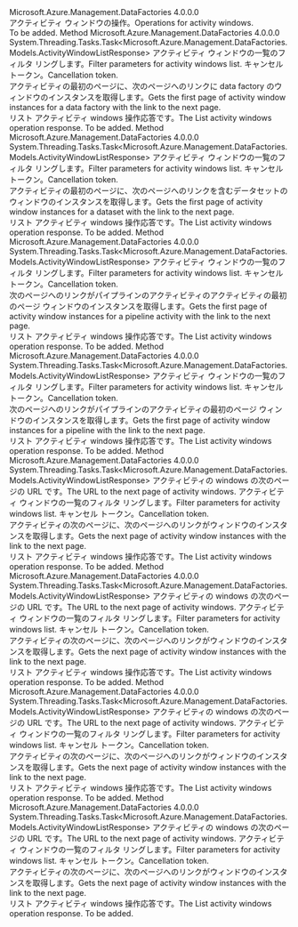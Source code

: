 <Type Name="IActivityWindowOperations" FullName="Microsoft.Azure.Management.DataFactories.Core.IActivityWindowOperations">
  <TypeSignature Language="C#" Value="public interface IActivityWindowOperations" />
  <TypeSignature Language="ILAsm" Value=".class public interface auto ansi abstract IActivityWindowOperations" />
  <TypeSignature Language="DocId" Value="T:Microsoft.Azure.Management.DataFactories.Core.IActivityWindowOperations" />
  <TypeSignature Language="VB.NET" Value="Public Interface IActivityWindowOperations" />
  <TypeSignature Language="F#" Value="type IActivityWindowOperations = interface" />
  <AssemblyInfo>
    <AssemblyName>Microsoft.Azure.Management.DataFactories</AssemblyName>
    <AssemblyVersion>4.0.0.0</AssemblyVersion>
  </AssemblyInfo>
  <Interfaces />
  <Docs>
    <summary>
            <span data-ttu-id="0d45e-101">アクティビティ ウィンドウの操作。</span><span class="sxs-lookup"><span data-stu-id="0d45e-101">Operations for activity windows.</span></span>
            </summary>
    <remarks>To be added.</remarks>
  </Docs>
  <Members>
    <Member MemberName="ListByDataFactoryAsync">
      <MemberSignature Language="C#" Value="public System.Threading.Tasks.Task&lt;Microsoft.Azure.Management.DataFactories.Models.ActivityWindowListResponse&gt; ListByDataFactoryAsync (Microsoft.Azure.Management.DataFactories.Models.ActivityWindowsByDataFactoryListParameters parameters, System.Threading.CancellationToken cancellationToken);" />
      <MemberSignature Language="ILAsm" Value=".method public hidebysig newslot virtual instance class System.Threading.Tasks.Task`1&lt;class Microsoft.Azure.Management.DataFactories.Models.ActivityWindowListResponse&gt; ListByDataFactoryAsync(class Microsoft.Azure.Management.DataFactories.Models.ActivityWindowsByDataFactoryListParameters parameters, valuetype System.Threading.CancellationToken cancellationToken) cil managed" />
      <MemberSignature Language="DocId" Value="M:Microsoft.Azure.Management.DataFactories.Core.IActivityWindowOperations.ListByDataFactoryAsync(Microsoft.Azure.Management.DataFactories.Models.ActivityWindowsByDataFactoryListParameters,System.Threading.CancellationToken)" />
      <MemberSignature Language="F#" Value="abstract member ListByDataFactoryAsync : Microsoft.Azure.Management.DataFactories.Models.ActivityWindowsByDataFactoryListParameters * System.Threading.CancellationToken -&gt; System.Threading.Tasks.Task&lt;Microsoft.Azure.Management.DataFactories.Models.ActivityWindowListResponse&gt;" Usage="iActivityWindowOperations.ListByDataFactoryAsync (parameters, cancellationToken)" />
      <MemberType>Method</MemberType>
      <AssemblyInfo>
        <AssemblyName>Microsoft.Azure.Management.DataFactories</AssemblyName>
        <AssemblyVersion>4.0.0.0</AssemblyVersion>
      </AssemblyInfo>
      <ReturnValue>
        <ReturnType>System.Threading.Tasks.Task&lt;Microsoft.Azure.Management.DataFactories.Models.ActivityWindowListResponse&gt;</ReturnType>
      </ReturnValue>
      <Parameters>
        <Parameter Name="parameters" Type="Microsoft.Azure.Management.DataFactories.Models.ActivityWindowsByDataFactoryListParameters" />
        <Parameter Name="cancellationToken" Type="System.Threading.CancellationToken" />
      </Parameters>
      <Docs>
        <param name="parameters">
            <span data-ttu-id="0d45e-102">アクティビティ ウィンドウの一覧のフィルタ リングします。</span><span class="sxs-lookup"><span data-stu-id="0d45e-102">Filter parameters for activity windows list.</span></span>
            </param>
        <param name="cancellationToken">
            <span data-ttu-id="0d45e-103">キャンセル トークン。</span><span class="sxs-lookup"><span data-stu-id="0d45e-103">Cancellation token.</span></span>
            </param>
        <summary>
            <span data-ttu-id="0d45e-104">アクティビティの最初のページに、次のページへのリンクに data factory のウィンドウのインスタンスを取得します。</span><span class="sxs-lookup"><span data-stu-id="0d45e-104">Gets the first page of activity window instances for a data factory with the link to the next page.</span></span>
            </summary>
        <returns>
            <span data-ttu-id="0d45e-105">リスト アクティビティ windows 操作応答です。</span><span class="sxs-lookup"><span data-stu-id="0d45e-105">The List activity windows operation response.</span></span>
            </returns>
        <remarks>To be added.</remarks>
      </Docs>
    </Member>
    <Member MemberName="ListByDatasetAsync">
      <MemberSignature Language="C#" Value="public System.Threading.Tasks.Task&lt;Microsoft.Azure.Management.DataFactories.Models.ActivityWindowListResponse&gt; ListByDatasetAsync (Microsoft.Azure.Management.DataFactories.Models.ActivityWindowsByDatasetListParameters parameters, System.Threading.CancellationToken cancellationToken);" />
      <MemberSignature Language="ILAsm" Value=".method public hidebysig newslot virtual instance class System.Threading.Tasks.Task`1&lt;class Microsoft.Azure.Management.DataFactories.Models.ActivityWindowListResponse&gt; ListByDatasetAsync(class Microsoft.Azure.Management.DataFactories.Models.ActivityWindowsByDatasetListParameters parameters, valuetype System.Threading.CancellationToken cancellationToken) cil managed" />
      <MemberSignature Language="DocId" Value="M:Microsoft.Azure.Management.DataFactories.Core.IActivityWindowOperations.ListByDatasetAsync(Microsoft.Azure.Management.DataFactories.Models.ActivityWindowsByDatasetListParameters,System.Threading.CancellationToken)" />
      <MemberSignature Language="F#" Value="abstract member ListByDatasetAsync : Microsoft.Azure.Management.DataFactories.Models.ActivityWindowsByDatasetListParameters * System.Threading.CancellationToken -&gt; System.Threading.Tasks.Task&lt;Microsoft.Azure.Management.DataFactories.Models.ActivityWindowListResponse&gt;" Usage="iActivityWindowOperations.ListByDatasetAsync (parameters, cancellationToken)" />
      <MemberType>Method</MemberType>
      <AssemblyInfo>
        <AssemblyName>Microsoft.Azure.Management.DataFactories</AssemblyName>
        <AssemblyVersion>4.0.0.0</AssemblyVersion>
      </AssemblyInfo>
      <ReturnValue>
        <ReturnType>System.Threading.Tasks.Task&lt;Microsoft.Azure.Management.DataFactories.Models.ActivityWindowListResponse&gt;</ReturnType>
      </ReturnValue>
      <Parameters>
        <Parameter Name="parameters" Type="Microsoft.Azure.Management.DataFactories.Models.ActivityWindowsByDatasetListParameters" />
        <Parameter Name="cancellationToken" Type="System.Threading.CancellationToken" />
      </Parameters>
      <Docs>
        <param name="parameters">
            <span data-ttu-id="0d45e-106">アクティビティ ウィンドウの一覧のフィルタ リングします。</span><span class="sxs-lookup"><span data-stu-id="0d45e-106">Filter parameters for activity windows list.</span></span>
            </param>
        <param name="cancellationToken">
            <span data-ttu-id="0d45e-107">キャンセル トークン。</span><span class="sxs-lookup"><span data-stu-id="0d45e-107">Cancellation token.</span></span>
            </param>
        <summary>
            <span data-ttu-id="0d45e-108">アクティビティの最初のページに、次のページへのリンクを含むデータセットのウィンドウのインスタンスを取得します。</span><span class="sxs-lookup"><span data-stu-id="0d45e-108">Gets the first page of activity window instances for a dataset with the link to the next page.</span></span>
            </summary>
        <returns>
            <span data-ttu-id="0d45e-109">リスト アクティビティ windows 操作応答です。</span><span class="sxs-lookup"><span data-stu-id="0d45e-109">The List activity windows operation response.</span></span>
            </returns>
        <remarks>To be added.</remarks>
      </Docs>
    </Member>
    <Member MemberName="ListByPipelineActivityAsync">
      <MemberSignature Language="C#" Value="public System.Threading.Tasks.Task&lt;Microsoft.Azure.Management.DataFactories.Models.ActivityWindowListResponse&gt; ListByPipelineActivityAsync (Microsoft.Azure.Management.DataFactories.Models.ActivityWindowsByActivityListParameters parameters, System.Threading.CancellationToken cancellationToken);" />
      <MemberSignature Language="ILAsm" Value=".method public hidebysig newslot virtual instance class System.Threading.Tasks.Task`1&lt;class Microsoft.Azure.Management.DataFactories.Models.ActivityWindowListResponse&gt; ListByPipelineActivityAsync(class Microsoft.Azure.Management.DataFactories.Models.ActivityWindowsByActivityListParameters parameters, valuetype System.Threading.CancellationToken cancellationToken) cil managed" />
      <MemberSignature Language="DocId" Value="M:Microsoft.Azure.Management.DataFactories.Core.IActivityWindowOperations.ListByPipelineActivityAsync(Microsoft.Azure.Management.DataFactories.Models.ActivityWindowsByActivityListParameters,System.Threading.CancellationToken)" />
      <MemberSignature Language="F#" Value="abstract member ListByPipelineActivityAsync : Microsoft.Azure.Management.DataFactories.Models.ActivityWindowsByActivityListParameters * System.Threading.CancellationToken -&gt; System.Threading.Tasks.Task&lt;Microsoft.Azure.Management.DataFactories.Models.ActivityWindowListResponse&gt;" Usage="iActivityWindowOperations.ListByPipelineActivityAsync (parameters, cancellationToken)" />
      <MemberType>Method</MemberType>
      <AssemblyInfo>
        <AssemblyName>Microsoft.Azure.Management.DataFactories</AssemblyName>
        <AssemblyVersion>4.0.0.0</AssemblyVersion>
      </AssemblyInfo>
      <ReturnValue>
        <ReturnType>System.Threading.Tasks.Task&lt;Microsoft.Azure.Management.DataFactories.Models.ActivityWindowListResponse&gt;</ReturnType>
      </ReturnValue>
      <Parameters>
        <Parameter Name="parameters" Type="Microsoft.Azure.Management.DataFactories.Models.ActivityWindowsByActivityListParameters" />
        <Parameter Name="cancellationToken" Type="System.Threading.CancellationToken" />
      </Parameters>
      <Docs>
        <param name="parameters">
            <span data-ttu-id="0d45e-110">アクティビティ ウィンドウの一覧のフィルタ リングします。</span><span class="sxs-lookup"><span data-stu-id="0d45e-110">Filter parameters for activity windows list.</span></span>
            </param>
        <param name="cancellationToken">
            <span data-ttu-id="0d45e-111">キャンセル トークン。</span><span class="sxs-lookup"><span data-stu-id="0d45e-111">Cancellation token.</span></span>
            </param>
        <summary>
            <span data-ttu-id="0d45e-112">次のページへのリンクがパイプラインのアクティビティのアクティビティの最初のページ ウィンドウのインスタンスを取得します。</span><span class="sxs-lookup"><span data-stu-id="0d45e-112">Gets the first page of activity window instances for a pipeline activity with the link to the next page.</span></span>
            </summary>
        <returns>
            <span data-ttu-id="0d45e-113">リスト アクティビティ windows 操作応答です。</span><span class="sxs-lookup"><span data-stu-id="0d45e-113">The List activity windows operation response.</span></span>
            </returns>
        <remarks>To be added.</remarks>
      </Docs>
    </Member>
    <Member MemberName="ListByPipelineAsync">
      <MemberSignature Language="C#" Value="public System.Threading.Tasks.Task&lt;Microsoft.Azure.Management.DataFactories.Models.ActivityWindowListResponse&gt; ListByPipelineAsync (Microsoft.Azure.Management.DataFactories.Models.ActivityWindowsByPipelineListParameters parameters, System.Threading.CancellationToken cancellationToken);" />
      <MemberSignature Language="ILAsm" Value=".method public hidebysig newslot virtual instance class System.Threading.Tasks.Task`1&lt;class Microsoft.Azure.Management.DataFactories.Models.ActivityWindowListResponse&gt; ListByPipelineAsync(class Microsoft.Azure.Management.DataFactories.Models.ActivityWindowsByPipelineListParameters parameters, valuetype System.Threading.CancellationToken cancellationToken) cil managed" />
      <MemberSignature Language="DocId" Value="M:Microsoft.Azure.Management.DataFactories.Core.IActivityWindowOperations.ListByPipelineAsync(Microsoft.Azure.Management.DataFactories.Models.ActivityWindowsByPipelineListParameters,System.Threading.CancellationToken)" />
      <MemberSignature Language="F#" Value="abstract member ListByPipelineAsync : Microsoft.Azure.Management.DataFactories.Models.ActivityWindowsByPipelineListParameters * System.Threading.CancellationToken -&gt; System.Threading.Tasks.Task&lt;Microsoft.Azure.Management.DataFactories.Models.ActivityWindowListResponse&gt;" Usage="iActivityWindowOperations.ListByPipelineAsync (parameters, cancellationToken)" />
      <MemberType>Method</MemberType>
      <AssemblyInfo>
        <AssemblyName>Microsoft.Azure.Management.DataFactories</AssemblyName>
        <AssemblyVersion>4.0.0.0</AssemblyVersion>
      </AssemblyInfo>
      <ReturnValue>
        <ReturnType>System.Threading.Tasks.Task&lt;Microsoft.Azure.Management.DataFactories.Models.ActivityWindowListResponse&gt;</ReturnType>
      </ReturnValue>
      <Parameters>
        <Parameter Name="parameters" Type="Microsoft.Azure.Management.DataFactories.Models.ActivityWindowsByPipelineListParameters" />
        <Parameter Name="cancellationToken" Type="System.Threading.CancellationToken" />
      </Parameters>
      <Docs>
        <param name="parameters">
            <span data-ttu-id="0d45e-114">アクティビティ ウィンドウの一覧のフィルタ リングします。</span><span class="sxs-lookup"><span data-stu-id="0d45e-114">Filter parameters for activity windows list.</span></span>
            </param>
        <param name="cancellationToken">
            <span data-ttu-id="0d45e-115">キャンセル トークン。</span><span class="sxs-lookup"><span data-stu-id="0d45e-115">Cancellation token.</span></span>
            </param>
        <summary>
            <span data-ttu-id="0d45e-116">次のページへのリンクがパイプラインのアクティビティの最初のページ ウィンドウのインスタンスを取得します。</span><span class="sxs-lookup"><span data-stu-id="0d45e-116">Gets the first page of activity window instances for a pipeline with the link to the next page.</span></span>
            </summary>
        <returns>
            <span data-ttu-id="0d45e-117">リスト アクティビティ windows 操作応答です。</span><span class="sxs-lookup"><span data-stu-id="0d45e-117">The List activity windows operation response.</span></span>
            </returns>
        <remarks>To be added.</remarks>
      </Docs>
    </Member>
    <Member MemberName="ListNextByDataFactoryAsync">
      <MemberSignature Language="C#" Value="public System.Threading.Tasks.Task&lt;Microsoft.Azure.Management.DataFactories.Models.ActivityWindowListResponse&gt; ListNextByDataFactoryAsync (string nextLink, Microsoft.Azure.Management.DataFactories.Models.ActivityWindowsByDataFactoryListParameters parameters, System.Threading.CancellationToken cancellationToken);" />
      <MemberSignature Language="ILAsm" Value=".method public hidebysig newslot virtual instance class System.Threading.Tasks.Task`1&lt;class Microsoft.Azure.Management.DataFactories.Models.ActivityWindowListResponse&gt; ListNextByDataFactoryAsync(string nextLink, class Microsoft.Azure.Management.DataFactories.Models.ActivityWindowsByDataFactoryListParameters parameters, valuetype System.Threading.CancellationToken cancellationToken) cil managed" />
      <MemberSignature Language="DocId" Value="M:Microsoft.Azure.Management.DataFactories.Core.IActivityWindowOperations.ListNextByDataFactoryAsync(System.String,Microsoft.Azure.Management.DataFactories.Models.ActivityWindowsByDataFactoryListParameters,System.Threading.CancellationToken)" />
      <MemberSignature Language="F#" Value="abstract member ListNextByDataFactoryAsync : string * Microsoft.Azure.Management.DataFactories.Models.ActivityWindowsByDataFactoryListParameters * System.Threading.CancellationToken -&gt; System.Threading.Tasks.Task&lt;Microsoft.Azure.Management.DataFactories.Models.ActivityWindowListResponse&gt;" Usage="iActivityWindowOperations.ListNextByDataFactoryAsync (nextLink, parameters, cancellationToken)" />
      <MemberType>Method</MemberType>
      <AssemblyInfo>
        <AssemblyName>Microsoft.Azure.Management.DataFactories</AssemblyName>
        <AssemblyVersion>4.0.0.0</AssemblyVersion>
      </AssemblyInfo>
      <ReturnValue>
        <ReturnType>System.Threading.Tasks.Task&lt;Microsoft.Azure.Management.DataFactories.Models.ActivityWindowListResponse&gt;</ReturnType>
      </ReturnValue>
      <Parameters>
        <Parameter Name="nextLink" Type="System.String" />
        <Parameter Name="parameters" Type="Microsoft.Azure.Management.DataFactories.Models.ActivityWindowsByDataFactoryListParameters" />
        <Parameter Name="cancellationToken" Type="System.Threading.CancellationToken" />
      </Parameters>
      <Docs>
        <param name="nextLink">
            <span data-ttu-id="0d45e-118">アクティビティの windows の次のページの URL です。</span><span class="sxs-lookup"><span data-stu-id="0d45e-118">The URL to the next page of activity windows.</span></span>
            </param>
        <param name="parameters">
            <span data-ttu-id="0d45e-119">アクティビティ ウィンドウの一覧のフィルタ リングします。</span><span class="sxs-lookup"><span data-stu-id="0d45e-119">Filter parameters for activity windows list.</span></span>
            </param>
        <param name="cancellationToken">
            <span data-ttu-id="0d45e-120">キャンセル トークン。</span><span class="sxs-lookup"><span data-stu-id="0d45e-120">Cancellation token.</span></span>
            </param>
        <summary>
            <span data-ttu-id="0d45e-121">アクティビティの次のページに、次のページへのリンクがウィンドウのインスタンスを取得します。</span><span class="sxs-lookup"><span data-stu-id="0d45e-121">Gets the next page of activity window instances with the link to the next page.</span></span>
            </summary>
        <returns>
            <span data-ttu-id="0d45e-122">リスト アクティビティ windows 操作応答です。</span><span class="sxs-lookup"><span data-stu-id="0d45e-122">The List activity windows operation response.</span></span>
            </returns>
        <remarks>To be added.</remarks>
      </Docs>
    </Member>
    <Member MemberName="ListNextByDatasetAsync">
      <MemberSignature Language="C#" Value="public System.Threading.Tasks.Task&lt;Microsoft.Azure.Management.DataFactories.Models.ActivityWindowListResponse&gt; ListNextByDatasetAsync (string nextLink, Microsoft.Azure.Management.DataFactories.Models.ActivityWindowsByDatasetListParameters parameters, System.Threading.CancellationToken cancellationToken);" />
      <MemberSignature Language="ILAsm" Value=".method public hidebysig newslot virtual instance class System.Threading.Tasks.Task`1&lt;class Microsoft.Azure.Management.DataFactories.Models.ActivityWindowListResponse&gt; ListNextByDatasetAsync(string nextLink, class Microsoft.Azure.Management.DataFactories.Models.ActivityWindowsByDatasetListParameters parameters, valuetype System.Threading.CancellationToken cancellationToken) cil managed" />
      <MemberSignature Language="DocId" Value="M:Microsoft.Azure.Management.DataFactories.Core.IActivityWindowOperations.ListNextByDatasetAsync(System.String,Microsoft.Azure.Management.DataFactories.Models.ActivityWindowsByDatasetListParameters,System.Threading.CancellationToken)" />
      <MemberSignature Language="F#" Value="abstract member ListNextByDatasetAsync : string * Microsoft.Azure.Management.DataFactories.Models.ActivityWindowsByDatasetListParameters * System.Threading.CancellationToken -&gt; System.Threading.Tasks.Task&lt;Microsoft.Azure.Management.DataFactories.Models.ActivityWindowListResponse&gt;" Usage="iActivityWindowOperations.ListNextByDatasetAsync (nextLink, parameters, cancellationToken)" />
      <MemberType>Method</MemberType>
      <AssemblyInfo>
        <AssemblyName>Microsoft.Azure.Management.DataFactories</AssemblyName>
        <AssemblyVersion>4.0.0.0</AssemblyVersion>
      </AssemblyInfo>
      <ReturnValue>
        <ReturnType>System.Threading.Tasks.Task&lt;Microsoft.Azure.Management.DataFactories.Models.ActivityWindowListResponse&gt;</ReturnType>
      </ReturnValue>
      <Parameters>
        <Parameter Name="nextLink" Type="System.String" />
        <Parameter Name="parameters" Type="Microsoft.Azure.Management.DataFactories.Models.ActivityWindowsByDatasetListParameters" />
        <Parameter Name="cancellationToken" Type="System.Threading.CancellationToken" />
      </Parameters>
      <Docs>
        <param name="nextLink">
            <span data-ttu-id="0d45e-123">アクティビティの windows の次のページの URL です。</span><span class="sxs-lookup"><span data-stu-id="0d45e-123">The URL to the next page of activity windows.</span></span>
            </param>
        <param name="parameters">
            <span data-ttu-id="0d45e-124">アクティビティ ウィンドウの一覧のフィルタ リングします。</span><span class="sxs-lookup"><span data-stu-id="0d45e-124">Filter parameters for activity windows list.</span></span>
            </param>
        <param name="cancellationToken">
            <span data-ttu-id="0d45e-125">キャンセル トークン。</span><span class="sxs-lookup"><span data-stu-id="0d45e-125">Cancellation token.</span></span>
            </param>
        <summary>
            <span data-ttu-id="0d45e-126">アクティビティの次のページに、次のページへのリンクがウィンドウのインスタンスを取得します。</span><span class="sxs-lookup"><span data-stu-id="0d45e-126">Gets the next page of activity window instances with the link to the next page.</span></span>
            </summary>
        <returns>
            <span data-ttu-id="0d45e-127">リスト アクティビティ windows 操作応答です。</span><span class="sxs-lookup"><span data-stu-id="0d45e-127">The List activity windows operation response.</span></span>
            </returns>
        <remarks>To be added.</remarks>
      </Docs>
    </Member>
    <Member MemberName="ListNextByPipelineActivityAsync">
      <MemberSignature Language="C#" Value="public System.Threading.Tasks.Task&lt;Microsoft.Azure.Management.DataFactories.Models.ActivityWindowListResponse&gt; ListNextByPipelineActivityAsync (string nextLink, Microsoft.Azure.Management.DataFactories.Models.ActivityWindowsByActivityListParameters parameters, System.Threading.CancellationToken cancellationToken);" />
      <MemberSignature Language="ILAsm" Value=".method public hidebysig newslot virtual instance class System.Threading.Tasks.Task`1&lt;class Microsoft.Azure.Management.DataFactories.Models.ActivityWindowListResponse&gt; ListNextByPipelineActivityAsync(string nextLink, class Microsoft.Azure.Management.DataFactories.Models.ActivityWindowsByActivityListParameters parameters, valuetype System.Threading.CancellationToken cancellationToken) cil managed" />
      <MemberSignature Language="DocId" Value="M:Microsoft.Azure.Management.DataFactories.Core.IActivityWindowOperations.ListNextByPipelineActivityAsync(System.String,Microsoft.Azure.Management.DataFactories.Models.ActivityWindowsByActivityListParameters,System.Threading.CancellationToken)" />
      <MemberSignature Language="F#" Value="abstract member ListNextByPipelineActivityAsync : string * Microsoft.Azure.Management.DataFactories.Models.ActivityWindowsByActivityListParameters * System.Threading.CancellationToken -&gt; System.Threading.Tasks.Task&lt;Microsoft.Azure.Management.DataFactories.Models.ActivityWindowListResponse&gt;" Usage="iActivityWindowOperations.ListNextByPipelineActivityAsync (nextLink, parameters, cancellationToken)" />
      <MemberType>Method</MemberType>
      <AssemblyInfo>
        <AssemblyName>Microsoft.Azure.Management.DataFactories</AssemblyName>
        <AssemblyVersion>4.0.0.0</AssemblyVersion>
      </AssemblyInfo>
      <ReturnValue>
        <ReturnType>System.Threading.Tasks.Task&lt;Microsoft.Azure.Management.DataFactories.Models.ActivityWindowListResponse&gt;</ReturnType>
      </ReturnValue>
      <Parameters>
        <Parameter Name="nextLink" Type="System.String" />
        <Parameter Name="parameters" Type="Microsoft.Azure.Management.DataFactories.Models.ActivityWindowsByActivityListParameters" />
        <Parameter Name="cancellationToken" Type="System.Threading.CancellationToken" />
      </Parameters>
      <Docs>
        <param name="nextLink">
            <span data-ttu-id="0d45e-128">アクティビティの windows の次のページの URL です。</span><span class="sxs-lookup"><span data-stu-id="0d45e-128">The URL to the next page of activity windows.</span></span>
            </param>
        <param name="parameters">
            <span data-ttu-id="0d45e-129">アクティビティ ウィンドウの一覧のフィルタ リングします。</span><span class="sxs-lookup"><span data-stu-id="0d45e-129">Filter parameters for activity windows list.</span></span>
            </param>
        <param name="cancellationToken">
            <span data-ttu-id="0d45e-130">キャンセル トークン。</span><span class="sxs-lookup"><span data-stu-id="0d45e-130">Cancellation token.</span></span>
            </param>
        <summary>
            <span data-ttu-id="0d45e-131">アクティビティの次のページに、次のページへのリンクがウィンドウのインスタンスを取得します。</span><span class="sxs-lookup"><span data-stu-id="0d45e-131">Gets the next page of activity window instances with the link to the next page.</span></span>
            </summary>
        <returns>
            <span data-ttu-id="0d45e-132">リスト アクティビティ windows 操作応答です。</span><span class="sxs-lookup"><span data-stu-id="0d45e-132">The List activity windows operation response.</span></span>
            </returns>
        <remarks>To be added.</remarks>
      </Docs>
    </Member>
    <Member MemberName="ListNextByPipelineAsync">
      <MemberSignature Language="C#" Value="public System.Threading.Tasks.Task&lt;Microsoft.Azure.Management.DataFactories.Models.ActivityWindowListResponse&gt; ListNextByPipelineAsync (string nextLink, Microsoft.Azure.Management.DataFactories.Models.ActivityWindowsByPipelineListParameters parameters, System.Threading.CancellationToken cancellationToken);" />
      <MemberSignature Language="ILAsm" Value=".method public hidebysig newslot virtual instance class System.Threading.Tasks.Task`1&lt;class Microsoft.Azure.Management.DataFactories.Models.ActivityWindowListResponse&gt; ListNextByPipelineAsync(string nextLink, class Microsoft.Azure.Management.DataFactories.Models.ActivityWindowsByPipelineListParameters parameters, valuetype System.Threading.CancellationToken cancellationToken) cil managed" />
      <MemberSignature Language="DocId" Value="M:Microsoft.Azure.Management.DataFactories.Core.IActivityWindowOperations.ListNextByPipelineAsync(System.String,Microsoft.Azure.Management.DataFactories.Models.ActivityWindowsByPipelineListParameters,System.Threading.CancellationToken)" />
      <MemberSignature Language="F#" Value="abstract member ListNextByPipelineAsync : string * Microsoft.Azure.Management.DataFactories.Models.ActivityWindowsByPipelineListParameters * System.Threading.CancellationToken -&gt; System.Threading.Tasks.Task&lt;Microsoft.Azure.Management.DataFactories.Models.ActivityWindowListResponse&gt;" Usage="iActivityWindowOperations.ListNextByPipelineAsync (nextLink, parameters, cancellationToken)" />
      <MemberType>Method</MemberType>
      <AssemblyInfo>
        <AssemblyName>Microsoft.Azure.Management.DataFactories</AssemblyName>
        <AssemblyVersion>4.0.0.0</AssemblyVersion>
      </AssemblyInfo>
      <ReturnValue>
        <ReturnType>System.Threading.Tasks.Task&lt;Microsoft.Azure.Management.DataFactories.Models.ActivityWindowListResponse&gt;</ReturnType>
      </ReturnValue>
      <Parameters>
        <Parameter Name="nextLink" Type="System.String" />
        <Parameter Name="parameters" Type="Microsoft.Azure.Management.DataFactories.Models.ActivityWindowsByPipelineListParameters" />
        <Parameter Name="cancellationToken" Type="System.Threading.CancellationToken" />
      </Parameters>
      <Docs>
        <param name="nextLink">
            <span data-ttu-id="0d45e-133">アクティビティの windows の次のページの URL です。</span><span class="sxs-lookup"><span data-stu-id="0d45e-133">The URL to the next page of activity windows.</span></span>
            </param>
        <param name="parameters">
            <span data-ttu-id="0d45e-134">アクティビティ ウィンドウの一覧のフィルタ リングします。</span><span class="sxs-lookup"><span data-stu-id="0d45e-134">Filter parameters for activity windows list.</span></span>
            </param>
        <param name="cancellationToken">
            <span data-ttu-id="0d45e-135">キャンセル トークン。</span><span class="sxs-lookup"><span data-stu-id="0d45e-135">Cancellation token.</span></span>
            </param>
        <summary>
            <span data-ttu-id="0d45e-136">アクティビティの次のページに、次のページへのリンクがウィンドウのインスタンスを取得します。</span><span class="sxs-lookup"><span data-stu-id="0d45e-136">Gets the next page of activity window instances with the link to the next page.</span></span>
            </summary>
        <returns>
            <span data-ttu-id="0d45e-137">リスト アクティビティ windows 操作応答です。</span><span class="sxs-lookup"><span data-stu-id="0d45e-137">The List activity windows operation response.</span></span>
            </returns>
        <remarks>To be added.</remarks>
      </Docs>
    </Member>
  </Members>
</Type>